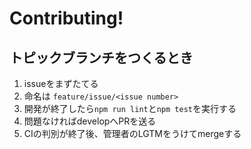 # Contributing!

## トピックブランチをつくるとき

1. issueをまずたてる
2. 命名は `feature/issue/<issue number>`
3. 開発が終了したら`npm run lint`と`npm test`を実行する
4. 問題なければdevelopへPRを送る
5. CIの判別が終了後、管理者のLGTMをうけてmergeする